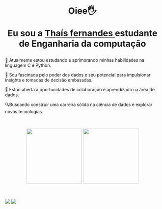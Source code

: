 
<div>
 <h1 align="center">Oiee🖐️
       
 Eu sou a <a href="https://www.linkedin.com/in/url-thais/">Thaís fernandes </a>
   estudante de Enganharia da computação
  </h1>
  
📖 Atualmente estou estudando e aprimorando minhas habilidades na linguagem C e Python.  

 🌱 Sou fascinada pelo poder dos dados e seu potencial para impulsionar insights e tomadas de decisão embasadas.  

 🤝 Estou aberta a oportunidades de colaboração e aprendizado na área de dados.

 🔍Buscando construir uma carreira sólida na ciência de dados e explorar novas tecnologias. 
##
<br>

<!-- GITHUB STATUS -->
<div align="center">
  <img height="180em" src="https://github-readme-stats.vercel.app/api?username=thai5fernandes&show_icons=true&theme=neon&include_all_commits=true&count_private=true"/>
  <img height="180em" src="https://github-readme-stats.vercel.app/api/top-langs/?username=thai5fernandes&layout=compact&langs_count=10&theme=neon"/>

  <!-- TEMAS: tranparent, radical, merko, gruvbox, tokyonight, onedark, cobalt, synthwave, highcontrast, dracula -->
</div>

<br>   
     
##
 
<div> 
  <a href = "mailto:thaisfa852@gmail.com"><img src="https://img.shields.io/badge/-Gmail-%23333?style=for-the-badge&logo=gmail&logoColor=white" target="_blank"></a>
  <a href="https://www.linkedin.com/in/url-thais/" target="_blank"><img src="https://img.shields.io/badge/-LinkedIn-%230077B5?style=for-the-badge&logo=linkedin&logoColor=white" target="_blank"></a> 
  
</div>

